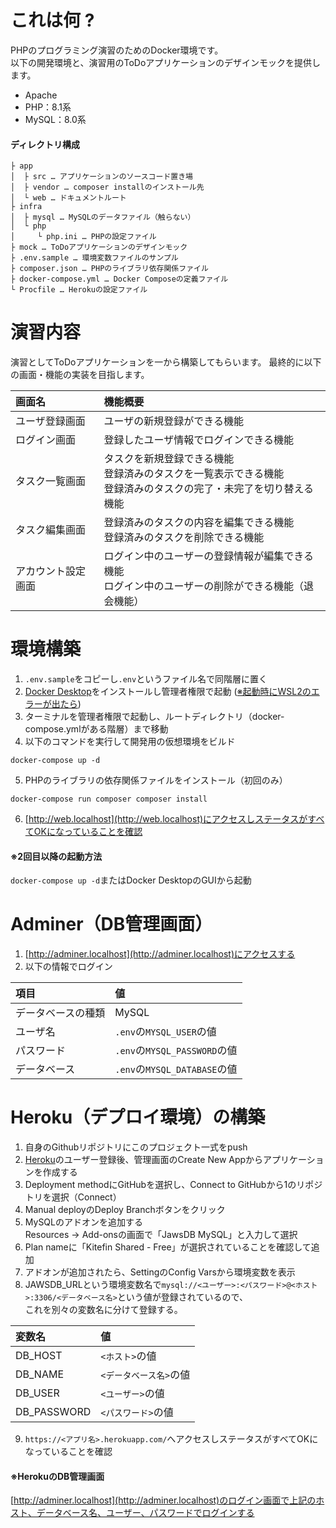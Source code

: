 # これは何 ?

PHPのプログラミング演習のためのDocker環境です。  
以下の開発環境と、演習用のToDoアプリケーションのデザインモックを提供します。
- Apache
- PHP：8.1系
- MySQL：8.0系

#### ディレクトリ構成
```
├ app
│  ├ src … アプリケーションのソースコード置き場
│  ├ vendor … composer installのインストール先
│  └ web … ドキュメントルート
├ infra
│  ├ mysql … MySQLのデータファイル（触らない）
│  └ php
│     └ php.ini … PHPの設定ファイル
├ mock … ToDoアプリケーションのデザインモック
├ .env.sample … 環境変数ファイルのサンプル
├ composer.json … PHPのライブラリ依存関係ファイル
├ docker-compose.yml … Docker Composeの定義ファイル
└ Procfile … Herokuの設定ファイル
```

# 演習内容

演習としてToDoアプリケーションを一から構築してもらいます。
最終的に以下の画面・機能の実装を目指します。

|画面名|機能概要|
|:--|:--|
|ユーザ登録画面|ユーザの新規登録ができる機能|
|ログイン画面|登録したユーザ情報でログインできる機能|
|タスク一覧画面|タスクを新規登録できる機能<br>登録済みのタスクを一覧表示できる機能<br>登録済みのタスクの完了・未完了を切り替える機能|
|タスク編集画面|登録済みのタスクの内容を編集できる機能<br>登録済みのタスクを削除できる機能|
|アカウント設定画面|ログイン中のユーザーの登録情報が編集できる機能<br>ログイン中のユーザーの削除ができる機能（退会機能）|

# 環境構築

1. `.env.sample`をコピーし`.env`というファイル名で同階層に置く
2. [Docker Desktop](https://www.docker.com/products/docker-desktop/)をインストールし管理者権限で起動 ([※起動時にWSL2のエラーが出たら](https://qiita.com/GalaxyNeko/items/87f4c21e9a4eb386a8b3))
3. ターミナルを管理者権限で起動し、ルートディレクトリ（docker-compose.ymlがある階層）まで移動
4. 以下のコマンドを実行して開発用の仮想環境をビルド
```
docker-compose up -d
```
5. PHPのライブラリの依存関係ファイルをインストール（初回のみ）
```
docker-compose run composer composer install
```
6. [http://web.localhost](http://web.localhost)にアクセスしステータスがすべてOKになっていることを確認

#### ※2回目以降の起動方法
```docker-compose up -d```またはDocker DesktopのGUIから起動

# Adminer（DB管理画面）

1. [http://adminer.localhost](http://adminer.localhost)にアクセスする
2. 以下の情報でログイン

|項目|値|
|:--|:--|
|データベースの種類|MySQL|
|ユーザ名|`.env`の`MYSQL_USER`の値|
|パスワード|`.env`の`MYSQL_PASSWORD`の値|
|データベース|`.env`の`MYSQL_DATABASE`の値|

# Heroku（デプロイ環境）の構築

1. 自身のGithubリポジトリにこのプロジェクト一式をpush
2. [Heroku](https://jp.heroku.com/home)のユーザー登録後、管理画面のCreate New Appからアプリケーションを作成する
3. Deployment methodにGitHubを選択し、Connect to GitHubから1のリポジトリを選択（Connect）
4. Manual deployのDeploy Branchボタンをクリック
5. MySQLのアドオンを追加する<br>Resources → Add-onsの画面で「JawsDB MySQL」と入力して選択
6. Plan nameに「Kitefin Shared - Free」が選択されていることを確認して追加
7. アドオンが追加されたら、SettingのConfig Varsから環境変数を表示
8. JAWSDB_URLという環境変数名で```mysql://<ユーザー>:<パスワード>@<ホスト>:3306/<データベース名>```という値が登録されているので、<br>これを別々の変数名に分けて登録する。

|変数名|値|
|:--|:--|
|DB_HOST|`<ホスト>`の値|
|DB_NAME|`<データベース名>`の値|
|DB_USER|`<ユーザー>`の値|
|DB_PASSWORD|`<パスワード>`の値|

9. `https://<アプリ名>.herokuapp.com/`へアクセスしステータスがすべてOKになっていることを確認

#### ※HerokuのDB管理画面

[http://adminer.localhost](http://adminer.localhost)のログイン画面で上記のホスト、データベース名、ユーザー、パスワードでログインする
 
